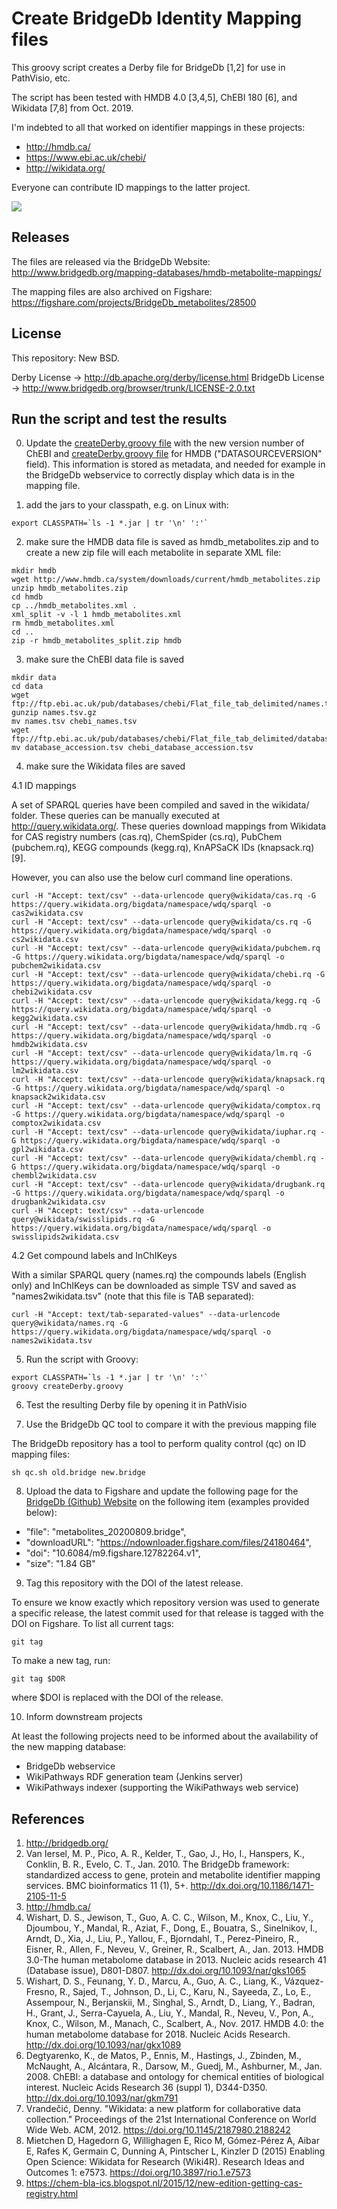 Create BridgeDb Identity Mapping files
======================================

This groovy script creates a Derby file for BridgeDb [1,2] for use in PathVisio,
etc.

The script has been tested with HMDB 4.0 [3,4,5], ChEBI 180 [6], and Wikidata [7,8] from Oct. 2019.

I'm indebted to all that worked on identifier mappings in these projects:

- http://hmdb.ca/
- https://www.ebi.ac.uk/chebi/
- http://wikidata.org/

Everyone can contribute ID mappings to the latter project.

![](https://upload.wikimedia.org/wikipedia/commons/thumb/c/cd/Wikidata_stamp.png/288px-Wikidata_stamp.png)

Releases
--------

The files are released via the BridgeDb Website: http://www.bridgedb.org/mapping-databases/hmdb-metabolite-mappings/

The mapping files are also archived on Figshare: https://figshare.com/projects/BridgeDb_metabolites/28500

License
-------

This repository: New BSD.

Derby License -> http://db.apache.org/derby/license.html
BridgeDb License -> http://www.bridgedb.org/browser/trunk/LICENSE-2.0.txt

Run the script and test the results
-----------------------------------

0. Update the [createDerby.groovy file](https://github.com/bridgedb/create-bridgedb-hmdb/blob/master/createDerby.groovy#L70) with the new version number of ChEBI and [createDerby.groovy file](https://github.com/bridgedb/create-bridgedb-hmdb/blob/master/createDerby.groovy#L78) for HMDB ("DATASOURCEVERSION" field). This information is stored as metadata, and needed for example in the BridgeDb webservice to correctly display which data is in the mapping file.

1. add the jars to your classpath, e.g. on Linux with:

```shell
export CLASSPATH=`ls -1 *.jar | tr '\n' ':'`
```

2. make sure the HMDB data file is saved as hmdb_metabolites.zip and to create a new
   zip file will each metabolite in separate XML file:

```shell
mkdir hmdb
wget http://www.hmdb.ca/system/downloads/current/hmdb_metabolites.zip
unzip hmdb_metabolites.zip
cd hmdb
cp ../hmdb_metabolites.xml .
xml_split -v -l 1 hmdb_metabolites.xml
rm hmdb_metabolites.xml
cd ..
zip -r hmdb_metabolites_split.zip hmdb
```

3. make sure the ChEBI data file is saved

```shell
mkdir data
cd data
wget ftp://ftp.ebi.ac.uk/pub/databases/chebi/Flat_file_tab_delimited/names.tsv.gz
gunzip names.tsv.gz
mv names.tsv chebi_names.tsv
wget ftp://ftp.ebi.ac.uk/pub/databases/chebi/Flat_file_tab_delimited/database_accession.tsv
mv database_accession.tsv chebi_database_accession.tsv
```

4. make sure the Wikidata files are saved

4.1 ID mappings

A set of SPARQL queries have been compiled and saved in the wikidata/ folder.
These queries can be manually executed at http://query.wikidata.org/. These
queries download mappings from Wikidata for CAS registry numbers (cas.rq),
ChemSpider (cs.rq), PubChem (pubchem.rq), KEGG compounds (kegg.rq),
KnAPSaCK IDs (knapsack.rq) [9].

However, you can also use the below curl command line operations.

```shell
curl -H "Accept: text/csv" --data-urlencode query@wikidata/cas.rq -G https://query.wikidata.org/bigdata/namespace/wdq/sparql -o cas2wikidata.csv
curl -H "Accept: text/csv" --data-urlencode query@wikidata/cs.rq -G https://query.wikidata.org/bigdata/namespace/wdq/sparql -o cs2wikidata.csv
curl -H "Accept: text/csv" --data-urlencode query@wikidata/pubchem.rq -G https://query.wikidata.org/bigdata/namespace/wdq/sparql -o pubchem2wikidata.csv
curl -H "Accept: text/csv" --data-urlencode query@wikidata/chebi.rq -G https://query.wikidata.org/bigdata/namespace/wdq/sparql -o chebi2wikidata.csv
curl -H "Accept: text/csv" --data-urlencode query@wikidata/kegg.rq -G https://query.wikidata.org/bigdata/namespace/wdq/sparql -o kegg2wikidata.csv
curl -H "Accept: text/csv" --data-urlencode query@wikidata/hmdb.rq -G https://query.wikidata.org/bigdata/namespace/wdq/sparql -o hmdb2wikidata.csv
curl -H "Accept: text/csv" --data-urlencode query@wikidata/lm.rq -G https://query.wikidata.org/bigdata/namespace/wdq/sparql -o lm2wikidata.csv
curl -H "Accept: text/csv" --data-urlencode query@wikidata/knapsack.rq -G https://query.wikidata.org/bigdata/namespace/wdq/sparql -o knapsack2wikidata.csv
curl -H "Accept: text/csv" --data-urlencode query@wikidata/comptox.rq -G https://query.wikidata.org/bigdata/namespace/wdq/sparql -o comptox2wikidata.csv
curl -H "Accept: text/csv" --data-urlencode query@wikidata/iuphar.rq -G https://query.wikidata.org/bigdata/namespace/wdq/sparql -o gpl2wikidata.csv
curl -H "Accept: text/csv" --data-urlencode query@wikidata/chembl.rq -G https://query.wikidata.org/bigdata/namespace/wdq/sparql -o chembl2wikidata.csv
curl -H "Accept: text/csv" --data-urlencode query@wikidata/drugbank.rq -G https://query.wikidata.org/bigdata/namespace/wdq/sparql -o drugbank2wikidata.csv
curl -H "Accept: text/csv" --data-urlencode query@wikidata/swisslipids.rq -G https://query.wikidata.org/bigdata/namespace/wdq/sparql -o swisslipids2wikidata.csv
```

4.2 Get compound labels and InChIKeys

With a similar SPARQL query (names.rq) the compounds labels (English only) and
InChIKeys can be downloaded as simple TSV and saved as "names2wikidata.tsv"
(note that this file is TAB separated):

```shell
curl -H "Accept: text/tab-separated-values" --data-urlencode query@wikidata/names.rq -G https://query.wikidata.org/bigdata/namespace/wdq/sparql -o names2wikidata.tsv
```

5. Run the script with Groovy:

```shell
export CLASSPATH=`ls -1 *.jar | tr '\n' ':'`
groovy createDerby.groovy
```

6. Test the resulting Derby file by opening it in PathVisio

7. Use the BridgeDb QC tool to compare it with the previous mapping file

The BridgeDb repository has a tool to perform quality control (qc) on ID
mapping files:

```shell
sh qc.sh old.bridge new.bridge
```

8. Upload the data to Figshare and update the following page for the [BridgeDb (Github) Website](https://github.com/bridgedb/data/blob/master/other.json#L20-L27) on the following item (examples provided below):
- "file":    "metabolites_20200809.bridge",
- "downloadURL": "https://ndownloader.figshare.com/files/24180464",
- "doi": "10.6084/m9.figshare.12782264.v1",
- "size": "1.84 GB"

9. Tag this repository with the DOI of the latest release.

To ensure we know exactly which repository version was used to generate
a specific release, the latest commit used for that release is tagged
with the DOI on Figshare. To list all current tags:

```shell
git tag
```

To make a new tag, run:

```shell
git tag $DOR
````

where $DOI is replaced with the DOI of the release.

10. Inform downstream projects

At least the following projects need to be informed about the availability of the new mapping database:

* BridgeDb webservice
* WikiPathways RDF generation team (Jenkins server)
* WikiPathways indexer (supporting the WikiPathways web service)

References
----------

1. http://bridgedb.org/
2. Van Iersel, M. P., Pico, A. R., Kelder, T., Gao, J., Ho, I., Hanspers, K., Conklin, B. R., Evelo, C. T., Jan. 2010. The BridgeDb framework: standardized access to gene, protein and metabolite identifier mapping services. BMC bioinformatics 11 (1), 5+. http://dx.doi.org/10.1186/1471-2105-11-5
3. http://hmdb.ca/
4. Wishart, D. S., Jewison, T., Guo, A. C. C., Wilson, M., Knox, C., Liu, Y., Djoumbou, Y., Mandal, R., Aziat, F., Dong, E., Bouatra, S., Sinelnikov, I., Arndt, D., Xia, J., Liu, P., Yallou, F., Bjorndahl, T., Perez-Pineiro, R., Eisner, R., Allen, F., Neveu, V., Greiner, R., Scalbert, A., Jan. 2013. HMDB 3.0-The human metabolome database in 2013. Nucleic acids research 41 (Database issue), D801-D807. http://dx.doi.org/10.1093/nar/gks1065
5. Wishart, D. S., Feunang, Y. D., Marcu, A., Guo, A. C., Liang, K., Vázquez-Fresno, R., Sajed, T., Johnson, D., Li, C., Karu, N., Sayeeda, Z., Lo, E., Assempour, N., Berjanskii, M., Singhal, S., Arndt, D., Liang, Y., Badran, H., Grant, J., Serra-Cayuela, A., Liu, Y., Mandal, R., Neveu, V., Pon, A., Knox, C., Wilson, M., Manach, C., Scalbert, A., Nov. 2017. HMDB 4.0: the human metabolome database for 2018. Nucleic Acids Research. http://dx.doi.org/10.1093/nar/gkx1089
6. Degtyarenko, K., de Matos, P., Ennis, M., Hastings, J., Zbinden, M., McNaught, A., Alcántara, R., Darsow, M., Guedj, M., Ashburner, M., Jan. 2008. ChEBI: a database and ontology for chemical entities of biological interest. Nucleic Acids Research 36 (suppl 1), D344-D350. http://dx.doi.org/10.1093/nar/gkm791
7. Vrandečić, Denny. "Wikidata: a new platform for collaborative data collection." Proceedings of the 21st International Conference on World Wide Web. ACM, 2012. https://doi.org/10.1145/2187980.2188242
8. Mietchen D, Hagedorn G, Willighagen E, Rico M, Gómez-Pérez A, Aibar E, Rafes K, Germain C, Dunning A, Pintscher L, Kinzler D (2015) Enabling Open Science: Wikidata for Research (Wiki4R). Research Ideas and Outcomes 1: e7573. https://doi.org/10.3897/rio.1.e7573
9. https://chem-bla-ics.blogspot.nl/2015/12/new-edition-getting-cas-registry.html
